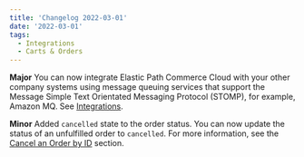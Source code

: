 ```yaml
---
title: 'Changelog 2022-03-01'
date: '2022-03-01'
tags:
  - Integrations
  - Carts & Orders
---
```

**Major** You can now integrate Elastic Path Commerce Cloud with your other company systems using message queuing services that support the Message Simple Text Orientated Messaging Protocol (STOMP), for example, Amazon MQ. See [Integrations](/docs/commerce-cloud/integrations/integrations).

**Minor** Added `cancelled` state to the order status. You can now update the status of an unfulfilled order to `cancelled`. For more information, see the [Cancel an Order by ID](/docs/commerce-cloud/orders/orders-api/update-an-order) section.
